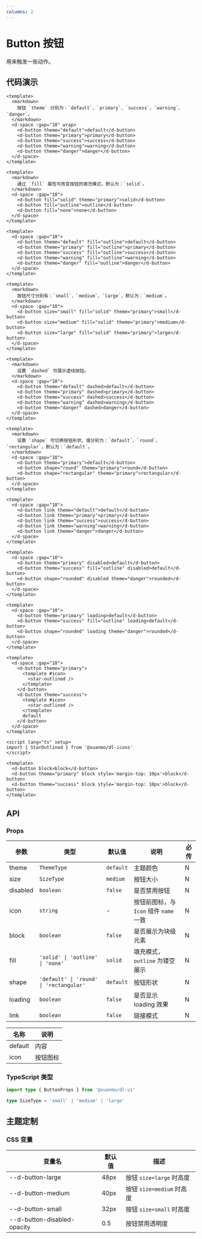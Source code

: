```yaml
---
columns: 2
---
```


# Button 按钮

用来触发一些动作。

## 代码演示

```vue client=PC playground=3hbs5el title=基础用法
<template>
  <markdown>
    按钮 `theme` 分别为：`default`、`primary`、`success`、`warning`、`danger`。
  </markdown>
  <d-space :gap="10" wrap>
    <d-button theme="default">default</d-button>
    <d-button theme="primary">primary</d-button>
    <d-button theme="success">success</d-button>
    <d-button theme="warning">warning</d-button>
    <d-button theme="danger">danger</d-button>
  </d-space>
</template>
```

```vue client=PC playground=3qt7u5f title=填充模式
<template>
  <markdown>
    通过 `fill` 属性可改变按钮的填充模式，默认为：`solid`。
  </markdown>
  <d-space :gap="10">
    <d-button fill="solid" theme="primary">solid</d-button>
    <d-button fill="outline">outline</d-button>
    <d-button fill="none">none</d-button>
  </d-space>
</template>
```

```vue client=PC playground=1kcishh title=镂空主题
<template>
  <d-space :gap="10">
    <d-button theme="default" fill="outline">default</d-button>
    <d-button theme="primary" fill="outline">primary</d-button>
    <d-button theme="success" fill="outline">success</d-button>
    <d-button theme="warning" fill="outline">warning</d-button>
    <d-button theme="danger" fill="outline">danger</d-button>
  </d-space>
</template>
```

```vue client=PC playground=31fd1au title=按钮尺寸
<template>
  <markdown>
    按钮尺寸分别有：`small`、`medium`、`large`，默认为：`medium`。
  </markdown>
  <d-space :gap="10">
    <d-button size="small" fill="solid" theme="primary">small</d-button>
    <d-button size="medium" fill="solid" theme="primary">medium</d-button>
    <d-button size="large" fill="solid" theme="primary">large</d-button>
  </d-space>
</template>
```

```vue client=PC playground=1kcishh title=虚线模式
<template>
  <markdown>
    设置 `dashed` 可展示虚线按钮。
  </markdown>
  <d-space :gap="10">
    <d-button theme="default" dashed>default</d-button>
    <d-button theme="primary" dashed>primary</d-button>
    <d-button theme="success" dashed>success</d-button>
    <d-button theme="warning" dashed>warning</d-button>
    <d-button theme="danger" dashed>danger</d-button>
  </d-space>
</template>
```

```vue client=PC playground=1i7qpa6 title=形状
<template>
  <markdown>
    设置 `shape` 可切换按钮形状，值分别为：`default`、`round`、`rectangular`，默认为：`default`。
  </markdown>
  <d-space :gap="10">
    <d-button theme="primary">default</d-button>
    <d-button shape="round" theme="primary">round</d-button>
    <d-button shape="rectangular" theme="primary">rectangular</d-button>
  </d-space>
</template>
```

```vue client=PC playground=3jttodi title=链接模式
<template>
  <d-space :gap="10">
    <d-button link theme="default">default</d-button>
    <d-button link theme="primary">primary</d-button>
    <d-button link theme="success">success</d-button>
    <d-button link theme="warning">warning</d-button>
    <d-button link theme="danger">danger</d-button>
  </d-space>
</template>
```

```vue client=PC playground=1qj33c9 title=禁用状态
<template>
  <d-space :gap="10">
    <d-button theme="primary" disabled>default</d-button>
    <d-button theme="success" fill="outline" disabled>default</d-button>
    <d-button shape="rounded" disabled theme="danger">rounded</d-button>
  </d-space>
</template>
```

```vue client=PC playground=dl1jbm title=加载状态
<template>
  <d-space :gap="10">
    <d-button theme="primary" loading>default</d-button>
    <d-button theme="success" fill="outline" loading>default</d-button>
    <d-button shape="rounded" loading theme="danger">rounded</d-button>
  </d-space>
</template>
```

```vue client=PC playground=3evff5f title=图标模式
<template>
  <d-space :gap="10">
    <d-button theme="primary">
      <template #icon>
        <star-outlined />
      </template>
    </d-button>
    <d-button theme="success">
      <template #icon>
        <star-outlined />
      </template>
      default
    </d-button>
  </d-space>
</template>

<script lang="ts" setup>
import { StarOutlined } from '@xuanmo/dl-icons'
</script>
```

```vue client=PC playground=2q78rd7 title=块级元素
<template>
  <d-button block>block</d-button>
  <d-button theme="primary" block style='margin-top: 10px'>block</d-button>
  <d-button theme="success" block style='margin-top: 10px'>block</d-button>
</template>
```

## API

### Props

|参数|类型|默认值|说明|必传|
|---|----|-----|---|----|
|theme|`ThemeType`|`default`|主题颜色|N|
|size|`SizeType`|`medium`|按钮大小|N|
|disabled|`boolean`|`false`|是否禁用按钮|N|
|icon|`string`|-|按钮前图标，与 `Icon` 组件 `name` 一致|N|
|block|`boolean`|`false`|是否展示为块级元素|N|
|fill|`'solid' \| 'outline' \| 'none'`| `solid`| 填充模式，`outline` 为镂空展示 | N |
|shape|`'default' \| 'round' \| 'rectangular'`|`default`|按钮形状|N|
|loading|`boolean`|`false`|是否显示 loading 效果|N|
|link|`boolean`|`false`|链接模式|N|### Slots

|名称|说明|
|---|----|
|default|内容|
|icon|按钮图标|

### TypeScript 类型

```typescript
import type { ButtonProps } from '@xuanmo/dl-ui'

type SizeType = 'small' | 'medium' | 'large'
```

## 主题定制

### CSS 变量

|变量名|默认值|描述|
|-----|-----|----|
|--d-button-large|48px|按钮 `size=large` 时高度|
|--d-button-medium|40px|按钮 `size=medium` 时高度|
|--d-button-small|32px|按钮 `size=small` 时高度|
|--d-button-disabled-opacity|0.5|按钮禁用透明度|

